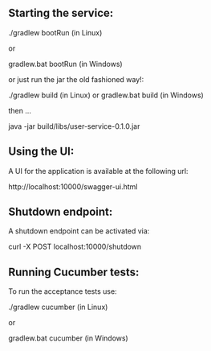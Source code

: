 Starting the service:
---------------------
./gradlew bootRun (in Linux)

or 

gradlew.bat bootRun (in Windows)

or just run the jar the old fashioned way!:

./gradlew build (in Linux) or
gradlew.bat build (in Windows)

then ...

java -jar build/libs/user-service-0.1.0.jar

Using the UI:
-------------
A UI for the application is available at the following url:

http://localhost:10000/swagger-ui.html

Shutdown endpoint:
------------------
A shutdown endpoint can be activated via:

curl -X POST localhost:10000/shutdown


Running Cucumber tests:
-----------------------
To run the acceptance tests use:

./gradlew cucumber (in Linux)

or

gradlew.bat cucumber (in Windows)
